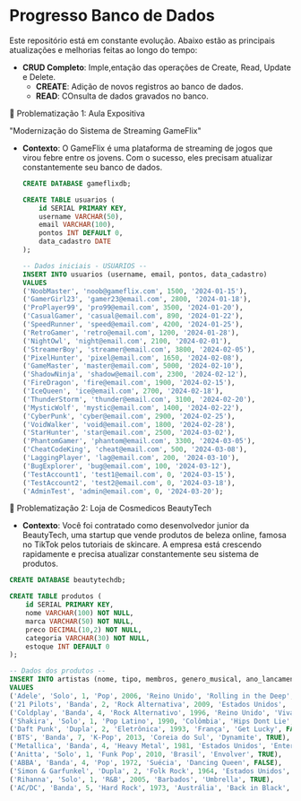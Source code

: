 # Progresso Banco de Dados

Este repositório está em constante evolução. Abaixo estão as principais atualizações e melhorias feitas ao longo do tempo:

- **CRUD Completo**: Imple,entação das operações de Create, Read, Update e Delete.
    - **CREATE**: Adição de novos registros ao banco de dados.
    - **READ**: COnsulta de dados gravados no banco.


🎯 Problematização 1: Aula Expositiva

"Modernização do Sistema de Streaming GameFlix"

- **Contexto**:
O GameFlix é uma plataforma de streaming de jogos que virou febre entre os jovens. Com o sucesso, eles precisam atualizar constantemente seu banco de dados.

    ```sql
    CREATE DATABASE gameflixdb;

    CREATE TABLE usuarios (
        id SERIAL PRIMARY KEY,
        username VARCHAR(50),
        email VARCHAR(100),
        pontos INT DEFAULT 0,
        data_cadastro DATE
    ); 

    -- Dados iniciais - USUARIOS --
    INSERT INTO usuarios (username, email, pontos, data_cadastro)
    VALUES 
    ('NoobMaster', 'noob@gameflix.com', 1500, '2024-01-15'),
    ('GamerGirl23', 'gamer23@email.com', 2800, '2024-01-18'),
    ('ProPlayer99', 'pro99@email.com', 3500, '2024-01-20'),
    ('CasualGamer', 'casual@email.com', 890, '2024-01-22'),
    ('SpeedRunner', 'speed@email.com', 4200, '2024-01-25'),
    ('RetroGamer', 'retro@email.com', 1200, '2024-01-28'),
    ('NightOwl', 'night@email.com', 2100, '2024-02-01'),
    ('StreamerBoy', 'streamer@email.com', 3800, '2024-02-05'),
    ('PixelHunter', 'pixel@email.com', 1650, '2024-02-08'),
    ('GameMaster', 'master@email.com', 5000, '2024-02-10'),
    ('ShadowNinja', 'shadow@email.com', 2300, '2024-02-12'),
    ('FireDragon', 'fire@email.com', 1900, '2024-02-15'),
    ('IceQueen', 'ice@email.com', 2700, '2024-02-18'),
    ('ThunderStorm', 'thunder@email.com', 3100, '2024-02-20'),
    ('MysticWolf', 'mystic@email.com', 1400, '2024-02-22'),
    ('CyberPunk', 'cyber@email.com', 2900, '2024-02-25'),
    ('VoidWalker', 'void@email.com', 1800, '2024-02-28'),
    ('StarHunter', 'star@email.com', 2500, '2024-03-02'),
    ('PhantomGamer', 'phantom@email.com', 3300, '2024-03-05'),
    ('CheatCodeKing', 'cheat@email.com', 500, '2024-03-08'),
    ('LaggingPlayer', 'lag@email.com', 200, '2024-03-10'),
    ('BugExplorer', 'bug@email.com', 100, '2024-03-12'),
    ('TestAccount1', 'test1@email.com', 0, '2024-03-15'),
    ('TestAccount2', 'test2@email.com', 0, '2024-03-18'),
    ('AdminTest', 'admin@email.com', 0, '2024-03-20');
    ```

🎯 Problematização 2: Loja de Cosmedicos BeautyTech

- **Contexto**:
Você foi contratado como desenvolvedor junior da BeautyTech, uma startup que vende produtos de beleza online, famosa no TikTok pelos tutoriais de skincare. A empresa está crescendo rapidamente e precisa atualizar constantemente seu sistema de produtos.

```sql
CREATE DATABASE beautytechdb;

CREATE TABLE produtos (
    id SERIAL PRIMARY KEY,
    nome VARCHAR(100) NOT NULL,
    marca VARCHAR(50) NOT NULL,
    preco DECIMAL(10,2) NOT NULL,
    categoria VARCHAR(30) NOT NULL,
    estoque INT DEFAULT 0
);

-- Dados dos produtos --
INSERT INTO artistas (nome, tipo, membros, genero_musical, ano_lancamento, pais_origem, musica_famosa, ativo)
VALUES
('Adele', 'Solo', 1, 'Pop', 2006, 'Reino Unido', 'Rolling in the Deep', TRUE),
('21 Pilots', 'Banda', 2, 'Rock Alternativa', 2009, 'Estados Unidos', 'Stressed Out', TRUE),
('Coldplay', 'Banda', 4, 'Rock Alternativo', 1996, 'Reino Unido', 'Viva La Vida', TRUE),
('Shakira', 'Solo', 1, 'Pop Latino', 1990, 'Colômbia', 'Hips Dont Lie', TRUE),
('Daft Punk', 'Dupla', 2, 'Eletrônica', 1993, 'França', 'Get Lucky', FALSE),
('BTS', 'Banda', 7, 'K-Pop', 2013, 'Coreia do Sul', 'Dynamite', TRUE),
('Metallica', 'Banda', 4, 'Heavy Metal', 1981, 'Estados Unidos', 'Enter Sandman', TRUE),
('Anitta', 'Solo', 1, 'Funk Pop', 2010, 'Brasil', 'Envolver', TRUE),
('ABBA', 'Banda', 4, 'Pop', 1972, 'Suécia', 'Dancing Queen', FALSE),
('Simon & Garfunkel', 'Dupla', 2, 'Folk Rock', 1964, 'Estados Unidos', 'The Sound of Silence', FALSE),
('Rihanna', 'Solo', 1, 'R&B', 2005, 'Barbados', 'Umbrella', TRUE),
('AC/DC', 'Banda', 5, 'Hard Rock', 1973, 'Austrália', 'Back in Black', TRUE);

```